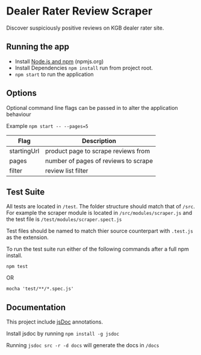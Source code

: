 # Dealer Rater Review Scraper
Discover suspiciously positive reviews on KGB dealer rater site.

## Running the app
  * Install [Node.js and npm](nodejs.org)
(npmjs.org)
  * Install Dependencies `npm install` run from project root.
  * `npm start` to run the application

## Options
Optional command line flags can be passed in to alter the application behaviour

Example `npm start -- --pages=5`

Flag | Description
------------ | ------------
startingUrl | product page to scrape reviews from
pages | number of pages of reviews to scrape
filter | review list filter

## Test Suite
All tests are located in `/test`. The folder structure should match that of `/src`. For example the scraper module is located in `/src/modules/scraper.js` and the test file is `/test/modules/scraper.spect.js`

Test files should be named to match thier source counterpart with `.test.js` as the extension.

To run the test suite run either of the following commands after a full npm install.

```npm test```

OR

```mocha 'test/**/*.spec.js'```

## Documentation
This project include [jsDoc](http://usejsdoc.org) annotations. 

Install jsdoc by running `npm install -g jsdoc`

Running `jsdoc src -r -d docs` will generate the docs in `/docs`